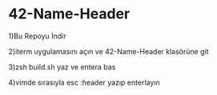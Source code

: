 # 42-Name-Header
1)Bu Repoyu İndir

2)iterm uygulamasını açın ve 42-Name-Header klasörüne git

3)zsh build.sh yaz ve entera bas

4)vimde sırasıyla esc :header yazıp enterlayın
